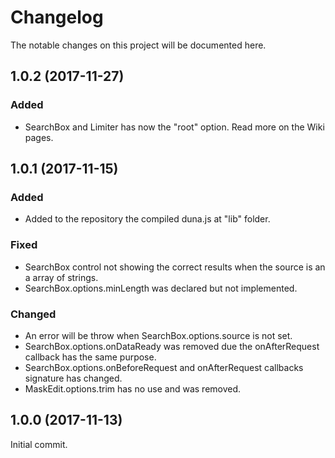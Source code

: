 # Changelog <!-- markdownlint-disable MD024 -->

The notable changes on this project will be documented here.

## 1.0.2 (2017-11-27)

### Added

- SearchBox and Limiter has now the "root" option. Read more on the Wiki pages.

## 1.0.1 (2017-11-15)

### Added

- Added to the repository the compiled duna.js at "lib" folder.

### Fixed

- SearchBox control not showing the correct results when the source is an a array of strings.
- SearchBox.options.minLength was declared but not implemented.

### Changed

- An error will be throw when SearchBox.options.source is not set.
- SearchBox.options.onDataReady was removed due the onAfterRequest callback has the same purpose.
- SearchBox.options.onBeforeRequest and onAfterRequest callbacks signature has changed.
- MaskEdit.options.trim has no use and was removed.

## 1.0.0 (2017-11-13)

Initial commit.